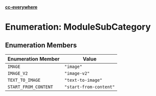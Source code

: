 [**cc-everywhere**](../../../../../index.md)

<HorizontalLine />

# Enumeration: ModuleSubCategory

## Enumeration Members

| Enumeration Member | Value |
| ------ | ------ |
| `IMAGE` | `"image"` |
| `IMAGE_V2` | `"image-v2"` |
| `TEXT_TO_IMAGE` | `"text-to-image"` |
| `START_FROM_CONTENT` | `"start-from-content"` |
